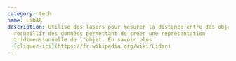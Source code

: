 ```yaml
---
category: tech
name: LiDAR
description: Utilise des lasers pour mesurer la distance entre des objets et
  recueillir des données permettant de créer une représentation
  tridimensionnelle de l'objet. En savoir plus
  [cliquez-ici](https://fr.wikipedia.org/wiki/Lidar)
---
```

